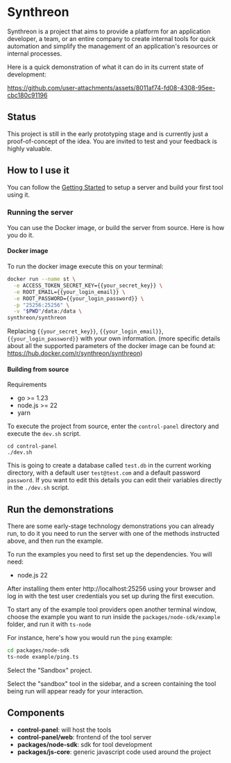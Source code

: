 # Synthreon

Synthreon is a project that aims to provide a platform for an application developer, a team, or an entire company to create internal tools for quick automation and simplify the management of an application's resources or internal processes.

Here is a quick demonstration of what it can do in its current state of development:




https://github.com/user-attachments/assets/8011af74-fd08-4308-95ee-cbc180c91196



## Status 
This project is still in the early prototyping stage and is currently just a proof-of-concept of the idea. You are invited to test and your feedback is highly valuable.


## How to I use it

You can follow the [Getting Started](/docs/getting-started.md) to setup a server and build your first tool using it.

### Running the server

You can use the Docker image, or build the server from source. Here is how you do it.

#### Docker image

To run the docker image execute this on your terminal:

```bash
docker run --name st \
  -e ACCESS_TOKEN_SECRET_KEY={{your_secret_key}} \
  -e ROOT_EMAIL={{your_login_email}} \
  -e ROOT_PASSWORD={{your_login_password}} \
  -p "25256:25256" \
  -v "$PWD"/data:/data \
synthreon/synthreon
```

Replacing `{{your_secret_key}}`, `{{your_login_email}}`, `{{your_login_password}}` with your own information.
(more specific details about all the supported parameters of the docker image can be found at: https://hub.docker.com/r/synthreon/synthreon)

#### Building from source

Requirements
 - go >= 1.23
 - node.js >= 22
 - yarn

To execute the project from source, enter the `control-panel` directory and execute the `dev.sh` script.

```
cd control-panel
./dev.sh
```

This is going to create a database called `test.db` in the current working directory, with a default user `test@test.com` and a default password `password`. If you want to edit this details you can edit their variables directly in the `./dev.sh` script.

## Run the demonstrations
There are some early-stage technology demonstrations you can already run, to do it you need to run the server with one of the methods instructed above, and then run the example.

To run the examples you need to first set up the dependencies. You will need:
 - node.js 22

After installing them enter http://localhost:25256 using your browser and log in with the test user credentials you set up during the first execution.

To start any of the example tool providers open another terminal window, choose the example you want to run inside the `packages/node-sdk/example` folder, and run it with `ts-node`

For instance, here's how you would run the `ping` example:
```bash
cd packages/node-sdk
ts-node example/ping.ts 
```

Select the "Sandbox" project.

Select the "sandbox" tool in the sidebar, and a screen containing the tool being run will appear ready for your interaction.

## Components
 - **control-panel**: will host the tools
 - **control-panel/web**: frontend of the tool server
 - **packages/node-sdk**: sdk for tool development
 - **packages/js-core**: generic javascript code used around the project
